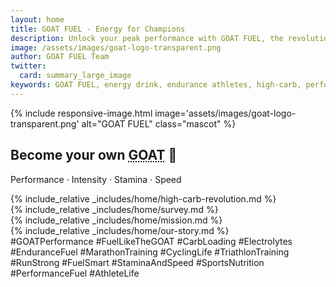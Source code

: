 ```yaml
---
layout: home
title: GOAT FUEL - Energy for Champions
description: Unlock your peak performance with GOAT FUEL, the revolutionary high-carb energy drink designed for endurance athletes and champions.
image: /assets/images/goat-logo-transparent.png
author: GOAT FUEL Team
twitter:
  card: summary_large_image
keywords: GOAT FUEL, energy drink, endurance athletes, high-carb, performance, sports nutrition, electrolytes, marathon training, cycling, triathlon
---
```


<section class="hero">
  <div class="hero-content">
    <div class="hero-mascot">
      {% include responsive-image.html image='assets/images/goat-logo-transparent.png' alt="GOAT FUEL" class="mascot" %}
    </div>
    <div class="hero-text">
      <h1 class="bold-text">Become your own <acronym title="Greatest of all time">GOAT</acronym> 🐐</h1>
      <div class="tagline-box">
        <p class="tagline">Performance · Intensity · Stamina · Speed</p>
      </div>
    </div>
  </div>
</section>

<section class="about" id="about">
  <div class="section-content">
  {% include_relative _includes/home/high-carb-revolution.md %}
  </div>
</section>

<section class="survey" id="survey">
  <div class="section-content">
    {% include_relative _includes/home/survey.md %}
  </div>
</section>

<section class="mission" id="mission">
  <div class="section-content">
    {% include_relative _includes/home/mission.md %}
  </div>
</section>

<section class="our-story" id="our-story">
  <div class="section-content">
    {% include_relative _includes/home/our-story.md %}
  </div>
</section>

<section class="hashtags" id="hashtags">
  <div class="section-content">
    <div class="hashtag-cloud">
      <span class="hashtag">#GOATPerformance</span>
      <span class="hashtag">#FuelLikeTheGOAT</span>
      <span class="hashtag">#CarbLoading</span>
      <span class="hashtag">#Electrolytes</span>
      <span class="hashtag">#EnduranceFuel</span>
      <span class="hashtag">#MarathonTraining</span>
      <span class="hashtag">#CyclingLife</span>
      <span class="hashtag">#TriathlonTraining</span>
      <span class="hashtag">#RunStrong</span>
      <span class="hashtag">#FuelSmart</span>
      <span class="hashtag">#StaminaAndSpeed</span>
      <span class="hashtag">#SportsNutrition</span>
      <span class="hashtag">#PerformanceFuel</span>
      <span class="hashtag">#AthleteLife</span>
    </div>
  </div>
</section>
